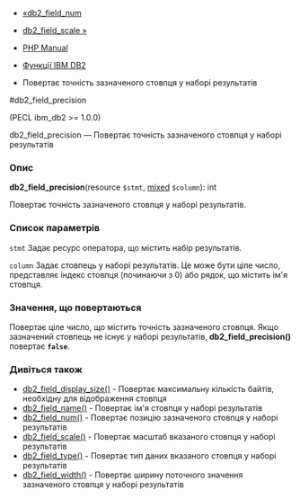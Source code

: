 - [«db2_field_num](function.db2-field-num.md)
- [db2_field_scale »](function.db2-field-scale.md)

- [PHP Manual](index.md)
- [Функції IBM DB2](ref.ibm-db2.md)
- Повертає точність зазначеного стовпця у наборі результатів

#db2_field_precision

(PECL ibm_db2 \>= 1.0.0)

db2_field_precision — Повертає точність зазначеного стовпця у наборі
результатів

### Опис

**db2_field_precision**(resource `$stmt`,
[mixed](language.types.declarations.md#language.types.declarations.mixed)
`$column`): int

Повертає точність зазначеного стовпця у наборі результатів.

### Список параметрів

`stmt`
Задає ресурс оператора, що містить набір результатів.

`column`
Задає стовпець у наборі результатів. Це може бути ціле число,
представляє індекс стовпця (починаючи з 0) або рядок, що містить ім'я
стовпця.

### Значення, що повертаються

Повертає ціле число, що містить точність зазначеного стовпця. Якщо
зазначений стовпець не існує у наборі результатів,
**db2_field_precision()** повертає **`false`**.

### Дивіться також

- [db2_field_display_size()](function.db2-field-display-size.md) -
Повертає максимальну кількість байтів, необхідну для
відображення стовпця
- [db2_field_name()](function.db2-field-name.md) - Повертає ім'я
стовпця у наборі результатів
- [db2_field_num()](function.db2-field-num.md) - Повертає позицію
зазначеного стовпця у наборі результатів
- [db2_field_scale()](function.db2-field-scale.md) - Повертає
масштаб вказаного стовпця у наборі результатів
- [db2_field_type()](function.db2-field-type.md) - Повертає тип
даних вказаного стовпця у наборі результатів
- [db2_field_width()](function.db2-field-width.md) - Повертає
ширину поточного значення зазначеного стовпця у наборі результатів
